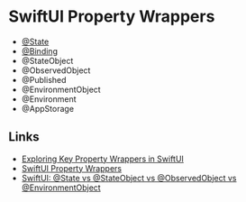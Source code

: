 # SwiftUI Property Wrappers

- [@State](https://github.com/brittpinder/ios-reference/tree/main/swiftui/property-wrappers/State)
- [@Binding](https://github.com/brittpinder/ios-reference/tree/main/swiftui/property-wrappers/Binding)
- @StateObject
- @ObservedObject
- @Published
- @EnvironmentObject
- @Environment
- @AppStorage


## Links

- [Exploring Key Property Wrappers in SwiftUI](https://fatbobman.com/en/posts/exploring-key-property-wrappers-in-swiftui/)
- [SwiftUI Property Wrappers](https://swiftuipropertywrappers.com/)
- [SwiftUI: @State vs @StateObject vs @ObservedObject vs @EnvironmentObject](https://purple.telstra.com/blog/swiftui---state-vs--stateobject-vs--observedobject-vs--environme)